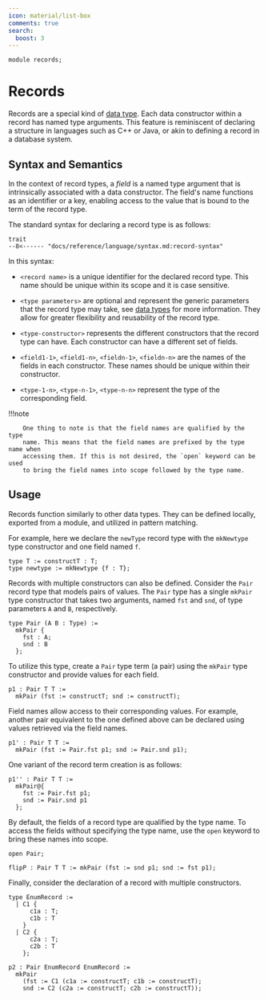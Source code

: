 ```yaml
---
icon: material/list-box
comments: true
search:
  boost: 3
---
```


```juvix hide
module records;
```

# Records

Records are a special kind of [data type](./datatypes.juvix.md). Each data constructor
within a record has named type arguments. This feature is reminiscent of
declaring a structure in languages such as C++ or Java, or akin to defining a
record in a database system.

## Syntax and Semantics

In the context of record types, a _field_ is a named type argument that is
intrinsically associated with a data constructor. The field's name functions as
an identifier or a key, enabling access to the value that is bound to the term
of the record type.

The standard syntax for declaring a record type is as follows:

```text
trait
--8<------ "docs/reference/language/syntax.md:record-syntax"
```

In this syntax:

- `<record name>` is a unique identifier for the declared record type. This name should be unique within its scope and it is case sensitive.

- `<type parameters>` are optional and represent the generic parameters that the
  record type may take, see [data types](./datatypes.juvix.md) for more information.
  They allow for greater flexibility and reusability of the record type.

- `<type-constructor>` represents the different constructors that the record type can have. Each constructor can have a different set of fields.

- `<field1-1>`, `<field1-n>`, `<fieldn-1>`, `<fieldn-n>` are the names of the fields in each constructor. These names should be unique within their constructor.

- `<type-1-n>`, `<type-n-1>`, `<type-n-n>` represent the type of the corresponding field.

!!!note

        One thing to note is that the field names are qualified by the type
        name. This means that the field names are prefixed by the type name when
        accessing them. If this is not desired, the `open` keyword can be used
        to bring the field names into scope followed by the type name.

## Usage

Records function similarly to other data types. They can be defined locally,
exported from a module, and utilized in pattern matching.

For example, here we declare the `newType` record type with the `mkNewtype` type
constructor and one field named `f`.

```juvix
type T := constructT : T;
type newtype := mkNewtype {f : T};
```

Records with multiple constructors can also be defined. Consider the `Pair`
record type that models pairs of values. The `Pair` type has a single `mkPair`
type constructor that takes two arguments, named `fst` and `snd`, of type
parameters `A` and `B`, respectively.

```juvix
type Pair (A B : Type) :=
  mkPair {
    fst : A;
    snd : B
  };
```

To utilize this type, create a `Pair` type term (a pair) using the `mkPair` type
constructor and provide values for each field.

```juvix
p1 : Pair T T :=
  mkPair (fst := constructT; snd := constructT);
```

Field names allow access to their corresponding values. For example, another
pair equivalent to the one defined above can be declared using values retrieved
via the field names.

```juvix
p1' : Pair T T :=
  mkPair (fst := Pair.fst p1; snd := Pair.snd p1);
```

One variant of the record term creation is as follows:

```juvix
p1'' : Pair T T :=
  mkPair@{
    fst := Pair.fst p1;
    snd := Pair.snd p1
  };
```

By default, the fields of a record type are qualified by the type name. To
access the fields without specifying the type name, use the `open` keyword to
bring these names into scope.

```juvix
open Pair;

flipP : Pair T T := mkPair (fst := snd p1; snd := fst p1);
```

Finally, consider the declaration of a record with multiple constructors.

```juvix
type EnumRecord :=
  | C1 {
      c1a : T;
      c1b : T
    }
  | C2 {
      c2a : T;
      c2b : T
    };

p2 : Pair EnumRecord EnumRecord :=
  mkPair
    (fst := C1 (c1a := constructT; c1b := constructT);
    snd := C2 (c2a := constructT; c2b := constructT));
```
